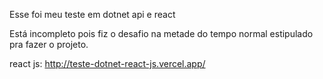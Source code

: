 Esse foi meu teste em dotnet api e react

Está incompleto pois fiz o desafio na metade do tempo normal estipulado pra fazer o projeto.

react js: <a href="http://teste-dotnet-react-js.vercel.app/"> http://teste-dotnet-react-js.vercel.app/</a>
